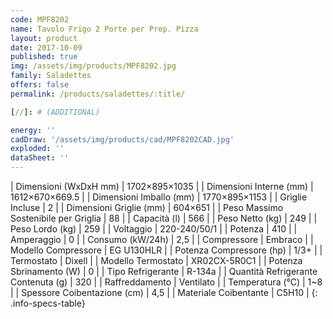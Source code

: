```yaml
---
code: MPF8202
name: Tavolo Frigo 2 Porte per Prep. Pizza
layout: product
date: 2017-10-09
published: true
img: /assets/img/products/MPF8202.jpg
family: Saladettes
offers: false
permalink: /products/saladettes/:title/

[//]: # (ADDITIONAL)

energy: ''
cadDraw: '/assets/img/products/cad/MPF8202CAD.jpg'
exploded: ''
dataSheet: ''
---
```



| Dimensioni (WxDxH mm) | 1702×895×1035 |
| Dimensioni Interne (mm) | 1612×670×669.5 |
| Dimensioni Imballo (mm) | 1770×895×1153 |
| Griglie Incluse | 2 |
| Dimensioni Griglie (mm) | 604×651 |
| Peso Massimo Sostenibile per Griglia | 88 |
| Capacità (l) | 566 |
| Peso Netto (kg) | 249 |
| Peso Lordo (kg) | 259 |
| Voltaggio | 220-240/50/1 |
| Potenza | 410 |
| Amperaggio | 0 |
| Consumo (kW/24h) | 2,5 |
| Compressore | Embraco |
| Modello Compressore | EG U130HLR |
| Potenza Compressore (hp) | 1/3+ |
| Termostato | Dixell |
| Modello Termostato | XR02CX-5R0C1 |
| Potenza Sbrinamento (W) | 0 |
| Tipo Refrigerante | R-134a |
| Quantità Refrigerante Contenuta (g) | 320 |
| Raffreddamento | Ventilato |
| Temperatura (°C) | 1~8 |
| Spessore Coibentazione (cm) | 4,5 |
| Materiale Coibentante | C5H10 |
{: .info-specs-table}
